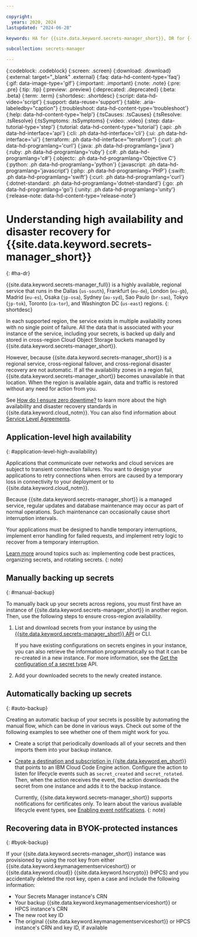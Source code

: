 ```yaml
---

copyright:
  years: 2020, 2024
lastupdated: "2024-06-28"

keywords: HA for {{site.data.keyword.secrets-manager_short}}, DR for {{site.data.keyword.secrets-manager_short}}, high availability for {{site.data.keyword.secrets-manager_short}}, disaster recovery for {{site.data.keyword.secrets-manager_short}}, failover for {{site.data.keyword.secrets-manager_short}}

subcollection: secrets-manager

---
```


{:codeblock: .codeblock}
{:screen: .screen}
{:download: .download}
{:external: target="_blank" .external}
{:faq: data-hd-content-type='faq'}
{:gif: data-image-type='gif'}
{:important: .important}
{:note: .note}
{:pre: .pre}
{:tip: .tip}
{:preview: .preview}
{:deprecated: .deprecated}
{:beta: .beta}
{:term: .term}
{:shortdesc: .shortdesc}
{:script: data-hd-video='script'}
{:support: data-reuse='support'}
{:table: .aria-labeledby="caption"}
{:troubleshoot: data-hd-content-type='troubleshoot'}
{:help: data-hd-content-type='help'}
{:tsCauses: .tsCauses}
{:tsResolve: .tsResolve}
{:tsSymptoms: .tsSymptoms}
{:video: .video}
{:step: data-tutorial-type='step'}
{:tutorial: data-hd-content-type='tutorial'}
{:api: .ph data-hd-interface='api'}
{:cli: .ph data-hd-interface='cli'}
{:ui: .ph data-hd-interface='ui'}
{:terraform: .ph data-hd-interface="terraform"}
{:curl: .ph data-hd-programlang='curl'}
{:java: .ph data-hd-programlang='java'}
{:ruby: .ph data-hd-programlang='ruby'}
{:c#: .ph data-hd-programlang='c#'}
{:objectc: .ph data-hd-programlang='Objective C'}
{:python: .ph data-hd-programlang='python'}
{:javascript: .ph data-hd-programlang='javascript'}
{:php: .ph data-hd-programlang='PHP'}
{:swift: .ph data-hd-programlang='swift'}
{:curl: .ph data-hd-programlang='curl'}
{:dotnet-standard: .ph data-hd-programlang='dotnet-standard'}
{:go: .ph data-hd-programlang='go'}
{:unity: .ph data-hd-programlang='unity'}
{:release-note: data-hd-content-type='release-note'}

# Understanding high availability and disaster recovery for {{site.data.keyword.secrets-manager_short}}
{: #ha-dr}

{{site.data.keyword.secrets-manager_full}} is a highly available, regional service that runs in the Dallas (`us-south`), Frankfurt (`eu-de`), London (`eu-gb`), Madrid (`eu-es`), Osaka (`jp-osa`), Sydney (`au-syd`), Sao Paulo (`br-sao`), Tokyo (`jp-tok`), Toronto (`ca-tor`), and Washington DC (`us-east`) regions.
{: shortdesc}

In each supported region, the service exists in multiple availability zones with no single point of failure. All the data that is associated with your instance of the service, including your secrets, is backed up daily and stored in cross-region Cloud Object Storage buckets managed by {{site.data.keyword.secrets-manager_short}}.

However, because {{site.data.keyword.secrets-manager_short}} is a regional service, cross-regional failover, and cross-regional disaster recovery are not automatic. If all the availability zones in a region fail, {{site.data.keyword.secrets-manager_short}} becomes unavailable in that location. When the region is available again, data and traffic is restored without any need for action from you.

See [How do I ensure zero downtime?](/docs/overview?topic=overview-zero-downtime) to learn more about the high availability and disaster recovery standards in {{site.data.keyword.cloud_notm}}. You can also find information about [Service Level Agreements](/docs/overview?topic=overview-slas).

## Application-level high availability
{: #application-level-high-availability}

Applications that communicate over networks and cloud services are subject to transient connection failures. You want to design your applications to retry connections when errors are caused by a temporary loss in connectivity to your deployment or to {{site.data.keyword.cloud_notm}}.

Because {{site.data.keyword.secrets-manager_short}} is a managed service, regular updates and database maintenance may occur as part of normal operations. Such maintenance can occasionally cause short interruption intervals.

Your applications must be designed to handle temporary interruptions, implement error handling for failed requests, and implement retry logic to recover from a temporary interruption.


[Learn more](/docs/secrets-manager?topic=secrets-manager-best-practices-using) around topics such as: implementing code best practices, organizing secrets, and rotating secrets.
{: note}

## Manually backing up secrets
{: #manual-backup}

To manually back up your secrets across regions, you must first have an instance of {{site.data.keyword.secrets-manager_short}} in another region. Then, use the following steps to ensure cross-region availability.

1. List and download secrets from your instance by using the [{{site.data.keyword.secrets-manager_short}} API](/apidocs/secrets-manager/secrets-manager-v2) or CLI.

   If you have existing configurations on secrets engines in your instance, you can also retrieve the information programmatically so that it can be re-created in a new instance. For more information, see the [Get the configuration of a secret type](/apidocs/secrets-manager/secrets-manager-v2#get-configuration) API.

2. Add your downloaded secrets to the newly created instance.

## Automatically backing up secrets
{: #auto-backup}

Creating an automatic backup of your secrets is possible by automating the manual flow, which can be done in various ways. Check out some of the following examples to see whether one of them might work for you.

- Create a script that periodically downloads all of your secrets and then imports them into your backup instance.
- [Create a destination and subscription in {{site.data.keyword.en_short}}](/docs/event-notifications) that points to an IBM Cloud Code Engine action. Configure the action to listen for lifecycle events such as `secret_created` and `secret_rotated`. Then, when the action receives the event, the action downloads the secret from one instance and adds it to the backup instance.

   Currently, {{site.data.keyword.secrets-manager_short}} supports notifications for certificates only. To learn about the various available lifecycle event types, see [Enabling event notifications](/docs/secrets-manager?topic=secrets-manager-event-notifications).
   {: note}

## Recovering data in BYOK-protected instances
{: #byok-backup}

If your {{site.data.keyword.secrets-manager_short}} instance was provisioned by using the root key from either {{site.data.keyword.keymanagementserviceshort}} or {{site.data.keyword.cloud}} {{site.data.keyword.hscrypto}} (HPCS) and you accidentally deleted the root key, open a case and include the following information:

* Your Secrets Manager instance's CRN
* Your backup {{site.data.keyword.keymanagementserviceshort}} or HPCS instance's CRN
* The new root key ID
* The original {{site.data.keyword.keymanagementserviceshort}} or HPCS instance's CRN and key ID, if available
